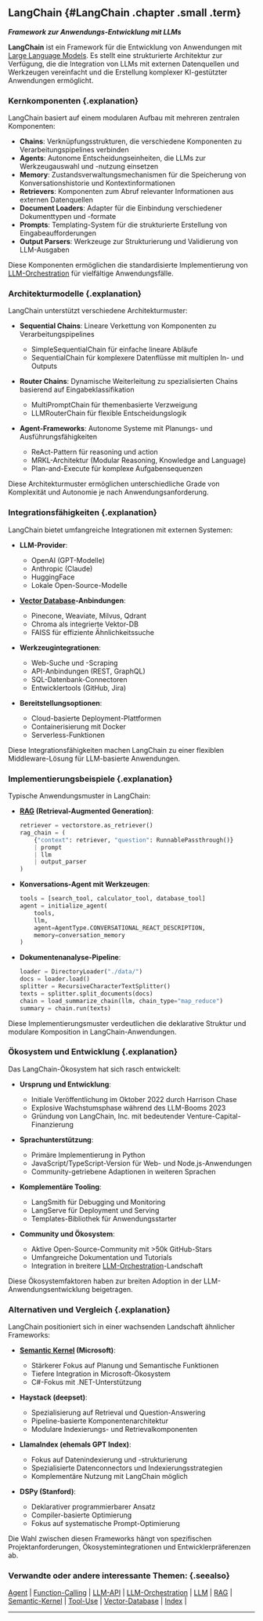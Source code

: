 ## LangChain {#LangChain .chapter .small .term}

***Framework zur Anwendungs-Entwicklung mit LLMs***

**LangChain** ist ein Framework für die Entwicklung von Anwendungen mit [Large Language Models](#LLM).
Es stellt eine strukturierte Architektur zur Verfügung, die die Integration von LLMs mit externen Datenquellen und Werkzeugen vereinfacht und die Erstellung komplexer KI-gestützter Anwendungen ermöglicht.

### Kernkomponenten {.explanation}

LangChain basiert auf einem modularen Aufbau mit mehreren zentralen Komponenten:

- **Chains**: Verknüpfungsstrukturen, die verschiedene Komponenten zu Verarbeitungspipelines verbinden
- **Agents**: Autonome Entscheidungseinheiten, die LLMs zur Werkzeugauswahl und -nutzung einsetzen
- **Memory**: Zustandsverwaltungsmechanismen für die Speicherung von Konversationshistorie und Kontextinformationen
- **Retrievers**: Komponenten zum Abruf relevanter Informationen aus externen Datenquellen
- **Document Loaders**: Adapter für die Einbindung verschiedener Dokumenttypen und -formate
- **Prompts**: Templating-System für die strukturierte Erstellung von Eingabeaufforderungen
- **Output Parsers**: Werkzeuge zur Strukturierung und Validierung von LLM-Ausgaben

Diese Komponenten ermöglichen die standardisierte Implementierung von [LLM-Orchestration](#LLM-Orchestration) für vielfältige Anwendungsfälle.

### Architekturmodelle {.explanation}

LangChain unterstützt verschiedene Architekturmuster:

- **Sequential Chains**: Lineare Verkettung von Komponenten zu Verarbeitungspipelines
  - SimpleSequentialChain für einfache lineare Abläufe
  - SequentialChain für komplexere Datenflüsse mit multiplen In- und Outputs

- **Router Chains**: Dynamische Weiterleitung zu spezialisierten Chains basierend auf Eingabeklassifikation
  - MultiPromptChain für themenbasierte Verzweigung
  - LLMRouterChain für flexible Entscheidungslogik

- **Agent-Frameworks**: Autonome Systeme mit Planungs- und Ausführungsfähigkeiten
  - ReAct-Pattern für reasoning und action
  - MRKL-Architektur (Modular Reasoning, Knowledge and Language)
  - Plan-and-Execute für komplexe Aufgabensequenzen

Diese Architekturmuster ermöglichen unterschiedliche Grade von Komplexität und Autonomie je nach Anwendungsanforderung.

### Integrationsfähigkeiten {.explanation}

LangChain bietet umfangreiche Integrationen mit externen Systemen:

- **LLM-Provider**:
  - OpenAI (GPT-Modelle)
  - Anthropic (Claude)
  - HuggingFace
  - Lokale Open-Source-Modelle

- **[Vector Database](#Vector-Database)-Anbindungen**:
  - Pinecone, Weaviate, Milvus, Qdrant
  - Chroma als integrierte Vektor-DB
  - FAISS für effiziente Ähnlichkeitssuche

- **Werkzeugintegrationen**:
  - Web-Suche und -Scraping
  - API-Anbindungen (REST, GraphQL)
  - SQL-Datenbank-Connectoren
  - Entwicklertools (GitHub, Jira)

- **Bereitstellungsoptionen**:
  - Cloud-basierte Deployment-Plattformen
  - Containerisierung mit Docker
  - Serverless-Funktionen

Diese Integrationsfähigkeiten machen LangChain zu einer flexiblen Middleware-Lösung für LLM-basierte Anwendungen.

### Implementierungsbeispiele {.explanation}

Typische Anwendungsmuster in LangChain:

- **[RAG](#RAG) (Retrieval-Augmented Generation)**:
  ~~~python
  retriever = vectorstore.as_retriever()
  rag_chain = (
      {"context": retriever, "question": RunnablePassthrough()}
      | prompt
      | llm
      | output_parser
  )
  ~~~

- **Konversations-Agent mit Werkzeugen**:
  ~~~python
  tools = [search_tool, calculator_tool, database_tool]
  agent = initialize_agent(
      tools, 
      llm, 
      agent=AgentType.CONVERSATIONAL_REACT_DESCRIPTION,
      memory=conversation_memory
  )
  ~~~

- **Dokumentenanalyse-Pipeline**:
  ~~~python
  loader = DirectoryLoader("./data/")
  docs = loader.load()
  splitter = RecursiveCharacterTextSplitter()
  texts = splitter.split_documents(docs)
  chain = load_summarize_chain(llm, chain_type="map_reduce")
  summary = chain.run(texts)
  ~~~

Diese Implementierungsmuster verdeutlichen die deklarative Struktur und modulare Komposition in LangChain-Anwendungen.

### Ökosystem und Entwicklung {.explanation}

Das LangChain-Ökosystem hat sich rasch entwickelt:

- **Ursprung und Entwicklung**:
  - Initiale Veröffentlichung im Oktober 2022 durch Harrison Chase
  - Explosive Wachstumsphase während des LLM-Booms 2023
  - Gründung von LangChain, Inc. mit bedeutender Venture-Capital-Finanzierung

- **Sprachunterstützung**:
  - Primäre Implementierung in Python
  - JavaScript/TypeScript-Version für Web- und Node.js-Anwendungen
  - Community-getriebene Adaptionen in weiteren Sprachen

- **Komplementäre Tooling**:
  - LangSmith für Debugging und Monitoring
  - LangServe für Deployment und Serving
  - Templates-Bibliothek für Anwendungsstarter

- **Community und Ökosystem**:
  - Aktive Open-Source-Community mit >50k GitHub-Stars
  - Umfangreiche Dokumentation und Tutorials
  - Integration in breitere [LLM-Orchestration](#LLM-Orchestration)-Landschaft

Diese Ökosystemfaktoren haben zur breiten Adoption in der LLM-Anwendungsentwicklung beigetragen.

### Alternativen und Vergleich {.explanation}

LangChain positioniert sich in einer wachsenden Landschaft ähnlicher Frameworks:

- **[Semantic Kernel](#Semantic-Kernel) (Microsoft)**:
  - Stärkerer Fokus auf Planung und Semantische Funktionen
  - Tiefere Integration in Microsoft-Ökosystem
  - C#-Fokus mit .NET-Unterstützung

- **Haystack (deepset)**:
  - Spezialisierung auf Retrieval und Question-Answering
  - Pipeline-basierte Komponentenarchitektur
  - Modulare Indexierungs- und Retrievalkomponenten

- **LlamaIndex (ehemals GPT Index)**:
  - Fokus auf Datenindexierung und -strukturierung
  - Spezialisierte Datenconnectors und Indexierungsstrategien
  - Komplementäre Nutzung mit LangChain möglich

- **DSPy (Stanford)**:
  - Deklarativer programmierbarer Ansatz
  - Compiler-basierte Optimierung
  - Fokus auf systematische Prompt-Optimierung

Die Wahl zwischen diesen Frameworks hängt von spezifischen Projektanforderungen, Ökosystemintegrationen und Entwicklerpräferenzen ab.

### Verwandte oder andere interessante Themen: {.seealso}

[Agent](#Agent) |
[Function-Calling](#Function-Calling) |
[LLM-API](#LLM-API) |
[LLM-Orchestration](#LLM-Orchestration) |
[LLM](#LLM) |
[RAG](#RAG) |
[Semantic-Kernel](#Semantic-Kernel) |
[Tool-Use](#Tool-Use) |
[Vector-Database](#Vector-Database) |
[Index](#Index) |

----


